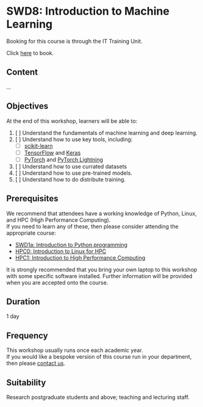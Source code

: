 # SWD8: Introduction to Machine Learning

Booking for this course is through the IT Training Unit.  

Click [here](...) to book.  

## Content

...


## Objectives

At the end of this workshop, learners will be able to:

1. [ ] Understand the fundamentals of machine learning and deep learning.
2. [ ] Understand how to use key tools, including:
    - [ ] [scikit-learn](https://scikit-learn.org/stable/)
    - [ ] [TensorFlow](https://www.tensorflow.org/) and [Keras](https://keras.io/)
    - [ ] [PyTorch](https://pytorch.org/) and [PyTorch Lightning](https://www.pytorchlightning.ai/)
3. [ ] Understand how to use currated datasets
4. [ ] Understand how to use pre-trained models.
5. [ ] Understand how to do distribute training.

## Prerequisites

We recommend that attendees have a working knowledge of Python, Linux, and HPC (High Performance Computing).  
If you need to learn any of these, then please consider attending the appropriate course:

- [SWD1a: Introduction to Python programming](https://arc.leeds.ac.uk/training/courses/swd1a/)
- [HPC0: Introduction to Linux for HPC](https://arc.leeds.ac.uk/training/courses/hpc0/)
- [HPC1: Introduction to High Performance Computing](https://arc.leeds.ac.uk/training/courses/hpc1/)

It is strongly recommended that you bring your own laptop to this workshop with some specific software installed.
Further information will be provided when you are accepted onto the course.

## Duration

1 day

## Frequency

This workshop usually runs once each academic year.  
If you would like a bespoke version of this course run in your department, then please [contact us](https://bit.ly/arc-help).  

## Suitability

Research postgraduate students and above; teaching and lecturing staff.

